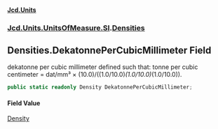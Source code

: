 #### [Jcd.Units](index.md 'index')

### [Jcd.Units.UnitsOfMeasure.SI](Jcd.Units.UnitsOfMeasure.SI.md 'Jcd.Units.UnitsOfMeasure.SI').[Densities](Densities.md 'Jcd.Units.UnitsOfMeasure.SI.Densities')

## Densities.DekatonnePerCubicMillimeter Field

dekatonne per cubic millimeter defined such that: tonne per cubic centimeter = dat/mm³ ×
(10.0)/((1.0/10.0)*(1.0/10.0)*(1.0/10.0)).

```csharp
public static readonly Density DekatonnePerCubicMillimeter;
```

#### Field Value

[Density](Density.md 'Jcd.Units.UnitTypes.Density')